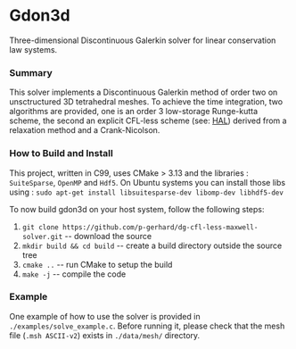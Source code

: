 # Gdon3d
Three-dimensional Discontinuous Galerkin solver for linear conservation law systems.
### Summary
This solver implements a Discontinuous Galerkin method of order two on unsctructured 
3D tetrahedral meshes. To achieve the time integration, two algorithms are provided, one is an order 3 low-storage Runge-kutta scheme, the second an explicit CFL-less scheme (see: [HAL](https://hal.archives-ouvertes.fr/hal-03218086 "HAL")) derived from a relaxation method and a Crank-Nicolson.

### How to Build and Install
This project, written in C99, uses CMake > 3.13 and the libraries : `SuiteSparse`, `OpenMP` and `Hdf5`. On Ubuntu systems you can install those libs using : 
`sudo apt-get install libsuitesparse-dev libomp-dev libhdf5-dev`

To now build gdon3d on your host system, follow the following steps:
1. `git clone https://github.com/p-gerhard/dg-cfl-less-maxwell-solver.git` -- download the source
2. `mkdir build && cd build` -- create a build directory outside the source tree
3. `cmake ..` -- run CMake to setup the build
4. `make -j` -- compile the code

### Example
One example of how to use the solver is provided in `./examples/solve_example.c`. Before running it, please check that the mesh file (`.msh ASCII-v2`) exists in `./data/mesh/` directory.